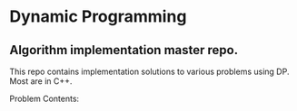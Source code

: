 # Dynamic Programming 
## Algorithm implementation master repo.

This repo contains implementation solutions to various problems using DP. Most are in C++.

Problem Contents:
